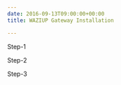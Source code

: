 ```yaml
---
date: 2016-09-13T09:00:00+00:00
title: WAZIUP Gateway Installation

---
```


Step-1


Step-2


Step-3